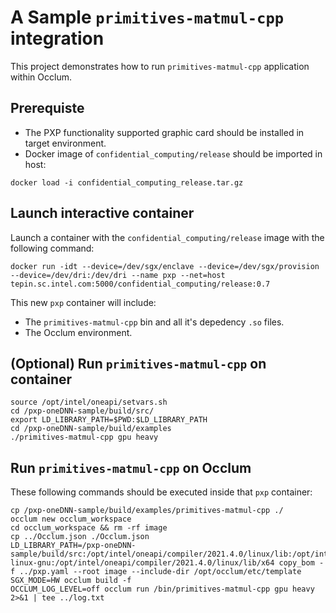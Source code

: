 # A Sample `primitives-matmul-cpp` integration

This project demonstrates how to run `primitives-matmul-cpp` application within Occlum.

## Prerequiste
- The PXP functionality supported graphic card should be installed in target environment.
- Docker image of `confidential_computing/release` should be imported in host:
```
docker load -i confidential_computing_release.tar.gz
```

## Launch interactive container
Launch a container with the `confidential_computing/release` image with the following command:
```
docker run -idt --device=/dev/sgx/enclave --device=/dev/sgx/provision --device=/dev/dri:/dev/dri --name pxp --net=host tepin.sc.intel.com:5000/confidential_computing/release:0.7
```

This new `pxp` container will include:
- The `primitives-matmul-cpp` bin and all it's depedency `.so` files.
- The Occlum environment.

## (Optional) Run `primitives-matmul-cpp` on container
```
source /opt/intel/oneapi/setvars.sh
cd /pxp-oneDNN-sample/build/src/
export LD_LIBRARY_PATH=$PWD:$LD_LIBRARY_PATH
cd /pxp-oneDNN-sample/build/examples
./primitives-matmul-cpp gpu heavy
```

## Run `primitives-matmul-cpp` on Occlum
These following commands should be executed inside that `pxp` container:
```
cp /pxp-oneDNN-sample/build/examples/primitives-matmul-cpp ./
occlum new occlum_workspace
cd occlum_workspace && rm -rf image
cp ../Occlum.json ./Occlum.json
LD_LIBRARY_PATH=/pxp-oneDNN-sample/build/src:/opt/intel/oneapi/compiler/2021.4.0/linux/lib:/opt/intel/oneapi/compiler/2021.4.0/linux/compiler/lib/intel64_lin:/opt/intel/oneapi/tbb/2021.4.0/lib/intel64/gcc4.8:/usr/lib/x86_64-linux-gnu:/opt/intel/oneapi/compiler/2021.4.0/linux/lib/x64 copy_bom -f ../pxp.yaml --root image --include-dir /opt/occlum/etc/template
SGX_MODE=HW occlum build -f
OCCLUM_LOG_LEVEL=off occlum run /bin/primitives-matmul-cpp gpu heavy 2>&1 | tee ../log.txt
```
